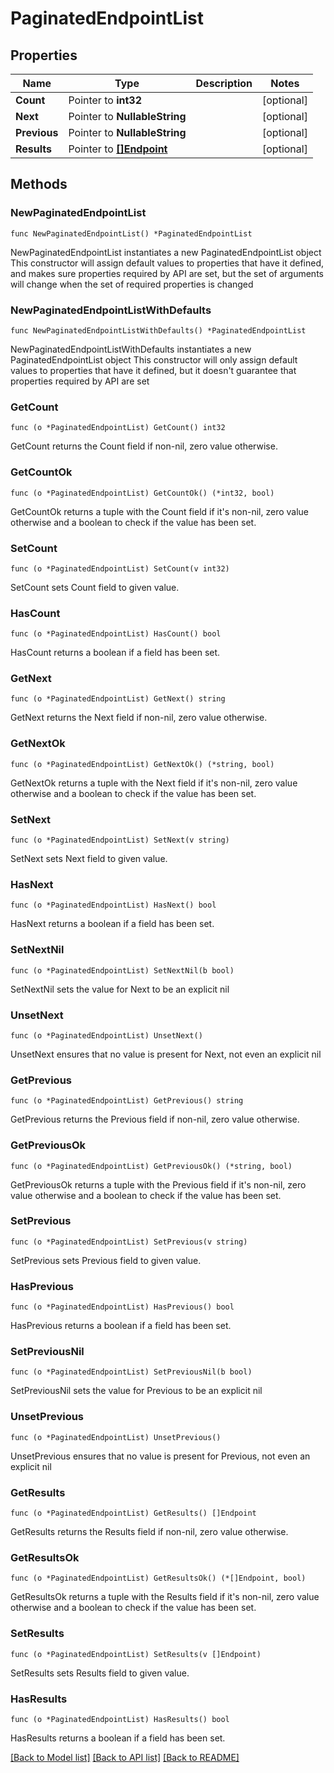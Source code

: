 # PaginatedEndpointList

## Properties

Name | Type | Description | Notes
------------ | ------------- | ------------- | -------------
**Count** | Pointer to **int32** |  | [optional] 
**Next** | Pointer to **NullableString** |  | [optional] 
**Previous** | Pointer to **NullableString** |  | [optional] 
**Results** | Pointer to [**[]Endpoint**](Endpoint.md) |  | [optional] 

## Methods

### NewPaginatedEndpointList

`func NewPaginatedEndpointList() *PaginatedEndpointList`

NewPaginatedEndpointList instantiates a new PaginatedEndpointList object
This constructor will assign default values to properties that have it defined,
and makes sure properties required by API are set, but the set of arguments
will change when the set of required properties is changed

### NewPaginatedEndpointListWithDefaults

`func NewPaginatedEndpointListWithDefaults() *PaginatedEndpointList`

NewPaginatedEndpointListWithDefaults instantiates a new PaginatedEndpointList object
This constructor will only assign default values to properties that have it defined,
but it doesn't guarantee that properties required by API are set

### GetCount

`func (o *PaginatedEndpointList) GetCount() int32`

GetCount returns the Count field if non-nil, zero value otherwise.

### GetCountOk

`func (o *PaginatedEndpointList) GetCountOk() (*int32, bool)`

GetCountOk returns a tuple with the Count field if it's non-nil, zero value otherwise
and a boolean to check if the value has been set.

### SetCount

`func (o *PaginatedEndpointList) SetCount(v int32)`

SetCount sets Count field to given value.

### HasCount

`func (o *PaginatedEndpointList) HasCount() bool`

HasCount returns a boolean if a field has been set.

### GetNext

`func (o *PaginatedEndpointList) GetNext() string`

GetNext returns the Next field if non-nil, zero value otherwise.

### GetNextOk

`func (o *PaginatedEndpointList) GetNextOk() (*string, bool)`

GetNextOk returns a tuple with the Next field if it's non-nil, zero value otherwise
and a boolean to check if the value has been set.

### SetNext

`func (o *PaginatedEndpointList) SetNext(v string)`

SetNext sets Next field to given value.

### HasNext

`func (o *PaginatedEndpointList) HasNext() bool`

HasNext returns a boolean if a field has been set.

### SetNextNil

`func (o *PaginatedEndpointList) SetNextNil(b bool)`

 SetNextNil sets the value for Next to be an explicit nil

### UnsetNext
`func (o *PaginatedEndpointList) UnsetNext()`

UnsetNext ensures that no value is present for Next, not even an explicit nil
### GetPrevious

`func (o *PaginatedEndpointList) GetPrevious() string`

GetPrevious returns the Previous field if non-nil, zero value otherwise.

### GetPreviousOk

`func (o *PaginatedEndpointList) GetPreviousOk() (*string, bool)`

GetPreviousOk returns a tuple with the Previous field if it's non-nil, zero value otherwise
and a boolean to check if the value has been set.

### SetPrevious

`func (o *PaginatedEndpointList) SetPrevious(v string)`

SetPrevious sets Previous field to given value.

### HasPrevious

`func (o *PaginatedEndpointList) HasPrevious() bool`

HasPrevious returns a boolean if a field has been set.

### SetPreviousNil

`func (o *PaginatedEndpointList) SetPreviousNil(b bool)`

 SetPreviousNil sets the value for Previous to be an explicit nil

### UnsetPrevious
`func (o *PaginatedEndpointList) UnsetPrevious()`

UnsetPrevious ensures that no value is present for Previous, not even an explicit nil
### GetResults

`func (o *PaginatedEndpointList) GetResults() []Endpoint`

GetResults returns the Results field if non-nil, zero value otherwise.

### GetResultsOk

`func (o *PaginatedEndpointList) GetResultsOk() (*[]Endpoint, bool)`

GetResultsOk returns a tuple with the Results field if it's non-nil, zero value otherwise
and a boolean to check if the value has been set.

### SetResults

`func (o *PaginatedEndpointList) SetResults(v []Endpoint)`

SetResults sets Results field to given value.

### HasResults

`func (o *PaginatedEndpointList) HasResults() bool`

HasResults returns a boolean if a field has been set.


[[Back to Model list]](../README.md#documentation-for-models) [[Back to API list]](../README.md#documentation-for-api-endpoints) [[Back to README]](../README.md)


